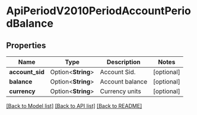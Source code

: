 # ApiPeriodV2010PeriodAccountPeriodBalance

## Properties

Name | Type | Description | Notes
------------ | ------------- | ------------- | -------------
**account_sid** | Option<**String**> | Account Sid. | [optional]
**balance** | Option<**String**> | Account balance | [optional]
**currency** | Option<**String**> | Currency units | [optional]

[[Back to Model list]](../README.md#documentation-for-models) [[Back to API list]](../README.md#documentation-for-api-endpoints) [[Back to README]](../README.md)



